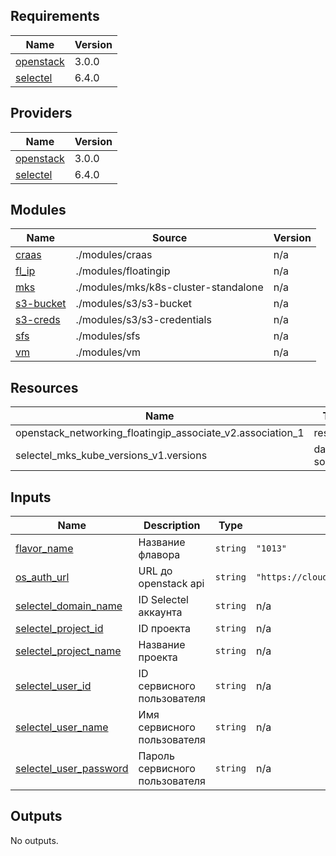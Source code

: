 <!-- BEGIN_TF_DOCS -->
## Requirements

| Name | Version |
|------|---------|
| <a name="requirement_openstack"></a> [openstack](#requirement\_openstack) | 3.0.0 |
| <a name="requirement_selectel"></a> [selectel](#requirement\_selectel) | 6.4.0 |

## Providers

| Name | Version |
|------|---------|
| <a name="provider_openstack"></a> [openstack](#provider\_openstack) | 3.0.0 |
| <a name="provider_selectel"></a> [selectel](#provider\_selectel) | 6.4.0 |

## Modules

| Name | Source | Version |
|------|--------|---------|
| <a name="module_craas"></a> [craas](#module\_craas) | ./modules/craas | n/a |
| <a name="module_fl_ip"></a> [fl\_ip](#module\_fl\_ip) | ./modules/floatingip | n/a |
| <a name="module_mks"></a> [mks](#module\_mks) | ./modules/mks/k8s-cluster-standalone | n/a |
| <a name="module_s3-bucket"></a> [s3-bucket](#module\_s3-bucket) | ./modules/s3/s3-bucket | n/a |
| <a name="module_s3-creds"></a> [s3-creds](#module\_s3-creds) | ./modules/s3/s3-credentials | n/a |
| <a name="module_sfs"></a> [sfs](#module\_sfs) | ./modules/sfs | n/a |
| <a name="module_vm"></a> [vm](#module\_vm) | ./modules/vm | n/a |

## Resources

| Name | Type |
|------|------|
| openstack_networking_floatingip_associate_v2.association_1 | resource |
| selectel_mks_kube_versions_v1.versions | data source |

## Inputs

| Name | Description | Type | Default | Required |
|------|-------------|------|---------|:--------:|
| <a name="input_flavor_name"></a> [flavor\_name](#input\_flavor\_name) | Название флавора | `string` | `"1013"` | no |
| <a name="input_os_auth_url"></a> [os\_auth\_url](#input\_os\_auth\_url) | URL до openstack api | `string` | `"https://cloud.api.selcloud.ru/identity/v3"` | no |
| <a name="input_selectel_domain_name"></a> [selectel\_domain\_name](#input\_selectel\_domain\_name) | ID Selectel аккаунта | `string` | n/a | yes |
| <a name="input_selectel_project_id"></a> [selectel\_project\_id](#input\_selectel\_project\_id) | ID проекта | `string` | n/a | yes |
| <a name="input_selectel_project_name"></a> [selectel\_project\_name](#input\_selectel\_project\_name) | Название проекта | `string` | n/a | yes |
| <a name="input_selectel_user_id"></a> [selectel\_user\_id](#input\_selectel\_user\_id) | ID сервисного пользователя | `string` | n/a | yes |
| <a name="input_selectel_user_name"></a> [selectel\_user\_name](#input\_selectel\_user\_name) | Имя сервисного пользователя | `string` | n/a | yes |
| <a name="input_selectel_user_password"></a> [selectel\_user\_password](#input\_selectel\_user\_password) | Пароль сервисного пользователя | `string` | n/a | yes |

## Outputs

No outputs.
<!-- END_TF_DOCS -->